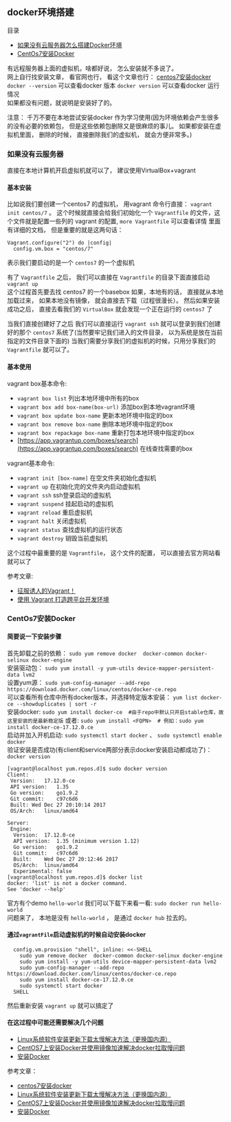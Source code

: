 ## docker环境搭建

目录
- [如果没有云服务器怎么搭建Docker环境](#class01-01)
- [CentOs7安装Docker](#CentOs7安装Docker)


有远程服务器上面的虚拟机，啥都好说， 怎么安装就不多说了。                       
网上自行找安装文章， 看官网也行， 看这个文章也行： [centos7安装docker](https://note.youdao.com/ynoteshare1/index.html?id=86fe5f7ae74004c70eade69edc54f8ea&type=note)
`docker --version` 可以查看docker 版本
`docker version` 可以查看docker 运行情况                        
如果都没有问题，就说明是安装好了的。

注意： 千万不要在本地尝试安装docker 作为学习使用(因为环境依赖会产生很多的没有必要的依赖包， 但是这些依赖包删除又是很麻烦的事儿。
如果都安装在虚拟机里面， 删除的时候， 直接删除我们的虚拟机， 就会方便非常多。)


### <div id="class01-01">如果没有云服务器</div>
直接在本地计算机开启虚拟机就可以了， 建议使用VirtualBox+vagrant 


#### 基本安装
比如说我们要创建一个centos7 的虚拟机， 用vagrant 命令行直接： `vagrant init centos/7` 。
这个时候就直接会给我们初始化一个 `Vagrantfile` 的文件，这个文件就是配置一些列的 vagrant 的配置, `more Vagrantfile` 可以查看详情
里面有详细的文档， 但是重要的就是这两句话：
```
Vagrant.configure("2") do |config|
  config.vm.box = "centos/7"
```
表示我们要启动的是一个 `centos7` 的一个虚拟机

有了 `Vagrantfile` 之后， 我们可以直接在 `Vagrantfile` 的目录下面直接启动 `vagrant up`               
这个过程首先要去找 centos7 的一个basebox 如果，本地有的话， 直接就从本地加载过来， 如果本地没有镜像， 就会直接去下载（过程很漫长）。
然后如果安装成功之后， 直接去看我们的 `VirtualBox` 就会发现一个正在运行的 `centos7` 了

当我们直接创建好了之后 我们可以直接运行 `vagrant ssh` 就可以登录到我们创建好的那个 `centos7` 系统了(当然要牢记我们进入的文件目录， 以为系统是放在当前指定的文件目录下面的)
当我们需要分享我们的虚拟机的时候，只用分享我们的 `Vagrantfile` 就可以了。

#### 基本使用
vagrant box基本命令:                    
- `vagrant box list` 列出本地环境中所有的box
- `vagrant box add box-name(box-url)` 添加box到本地vagrant环境
- `vagrant box update box-name` 更新本地环境中指定的box
- `vagrant box remove box-name` 删除本地环境中指定的box
- `vagrant box repackage box-name` 重新打包本地环境中指定的box
- [https://app.vagrantup.com/boxes/search](https://app.vagrantup.com/boxes/search) 在线查找需要的box

vagrant基本命令:                    
- `vagrant init [box-name]` 在空文件夹初始化虚拟机
- `vagrant up` 在初始化完的文件夹内启动虚拟机
- `vagrant ssh` ssh登录启动的虚拟机
- `vagrant suspend` 挂起启动的虚拟机
- `vagrant reload` 重启虚拟机
- `vagrant halt` 关闭虚拟机
- `vagrant status` 查找虚拟机的运行状态
- `vagrant destroy` 销毁当前虚拟机

这个过程中最重要的是 `Vagrantfile`， 这个文件的配置， 可以直接去官方网站看就可以了


                  
参考文章:                   
- [征服诱人的Vagrant！](https://www.cnblogs.com/hafiz/p/9175484.html)
- [使用 Vagrant 打造跨平台开发环境](https://segmentfault.com/a/1190000000264347)



### <div class="class01-02">CentOs7安装Docker</div> 
#### 简要说一下安装步骤                      
首先卸载之前的依赖： `sudo yum remove docker  docker-common docker-selinux docker-engine`                         
安装驱动包： `sudo yum install -y yum-utils device-mapper-persistent-data lvm2`                   
设置yum源： `sudo yum-config-manager --add-repo https://download.docker.com/linux/centos/docker-ce.repo`                                    
可以查看所有仓库中所有docker版本，并选择特定版本安装： `yum list docker-ce --showduplicates | sort -r`                          
安装docker: `sudo yum install docker-ce  #由于repo中默认只开启stable仓库，故这里安装的是最新稳定版`
    或者: `sudo yum install <FQPN>  # 例如：sudo yum install docker-ce-17.12.0.ce`                       
启动并加入开机启动: `sudo systemctl start docker` 、 `sudo systemctl enable docker`                       
验证安装是否成功(有client和service两部分表示docker安装启动都成功了)： `docker version`                          
```
[vagrant@localhost yum.repos.d]$ sudo docker version
Client:
 Version:	17.12.0-ce
 API version:	1.35
 Go version:	go1.9.2
 Git commit:	c97c6d6
 Built:	Wed Dec 27 20:10:14 2017
 OS/Arch:	linux/amd64

Server:
 Engine:
  Version:	17.12.0-ce
  API version:	1.35 (minimum version 1.12)
  Go version:	go1.9.2
  Git commit:	c97c6d6
  Built:	Wed Dec 27 20:12:46 2017
  OS/Arch:	linux/amd64
  Experimental:	false
[vagrant@localhost yum.repos.d]$ docker list
docker: 'list' is not a docker command.
See 'docker --help'
```

官方有个demo `hello-world` 我们可以下载下来看一看:  `sudo docker run hello-world`                                        
问题来了， 本地是没有 `hello-world` ， 是通过 `docker hub` 拉去的。


#### 通过`vagrantFile`启动虚拟机的时候自动安装docker
```
  config.vm.provision "shell", inline: <<-SHELL
    sudo yum remove docker  docker-common docker-selinux docker-engine
    sudo yum install -y yum-utils device-mapper-persistent-data lvm2
    sudo yum-config-manager --add-repo https://download.docker.com/linux/centos/docker-ce.repo
    sudo yum install docker-ce-17.12.0.ce
    sudo systemctl start docker
  SHELL
```
然后重新安装 `vagrant up` 就可以搞定了




#### 在这过程中可能还需要解决几个问题
- [Linux系统软件安装更新下载太慢解决方法（更换国内源）](https://blog.csdn.net/weixin_38034182/article/details/76672906)
- [CentOS7上安装Docker并使用镜像加速解决docker拉取慢问题](https://www.jianshu.com/p/d611047c4387)
- [安装Docker](https://help.aliyun.com/document_detail/60742.html)


参考文章：
- [centos7安装docker](https://note.youdao.com/ynoteshare1/index.html?id=86fe5f7ae74004c70eade69edc54f8ea&type=note)
- [Linux系统软件安装更新下载太慢解决方法（更换国内源）](https://blog.csdn.net/weixin_38034182/article/details/76672906)
- [CentOS7上安装Docker并使用镜像加速解决docker拉取慢问题](https://www.jianshu.com/p/d611047c4387)
- [安装Docker](https://help.aliyun.com/document_detail/60742.html)